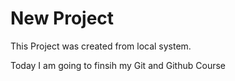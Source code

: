 # New Project

This Project was created from local system.

Today I am going to finsih my Git and Github Course


